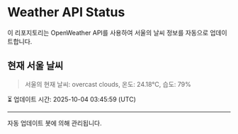 
# Weather API Status

이 리포지토리는 OpenWeather API를 사용하여 서울의 날씨 정보를 자동으로 업데이트합니다.

## 현재 서울 날씨
> 서울의 현재 날씨: overcast clouds, 온도: 24.18°C, 습도: 79%

⏳ 업데이트 시간: 2025-10-04 03:45:59 (UTC)

---
자동 업데이트 봇에 의해 관리됩니다.
